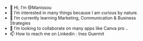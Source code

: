 - 👋 Hi, I’m @Manissou
- 👀 I’m interested in many things because I am curious by nature. 
- 🌱 I’m currently learning Marketing, Communication & Business Strategies 
- 💞️ I’m looking to collaborate on many apps like Canva pro ..
- 📫 How to reach me on Linkedin : Ines Guermit 

<!---
Manissou/Manissou is a ✨ special ✨ repository because its `README.md` (this file) appears on your GitHub profile.
You can click the Preview link to take a look at your changes.
--->

